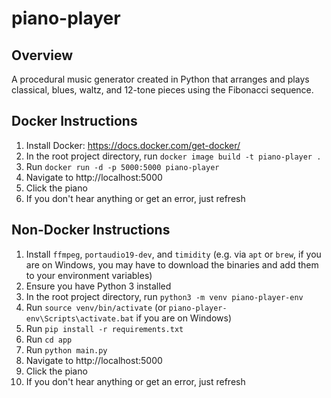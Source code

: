 # piano-player

## Overview

A procedural music generator created in Python that arranges and plays classical, blues, waltz, and 12-tone pieces using the Fibonacci sequence.

## Docker Instructions

1. Install Docker: https://docs.docker.com/get-docker/
2. In the root project directory, run `docker image build -t piano-player .`
3. Run `docker run -d -p 5000:5000 piano-player`
4. Navigate to http://localhost:5000
5. Click the piano
6. If you don't hear anything or get an error, just refresh

## Non-Docker Instructions

1. Install `ffmpeg`, `portaudio19-dev`, and `timidity` (e.g. via `apt` or `brew`, if you are on Windows, you may have to download the binaries and add them to your environment variables)
2. Ensure you have Python 3 installed
3. In the root project directory, run `python3 -m venv piano-player-env`
4. Run `source venv/bin/activate` (or `piano-player-env\Scripts\activate.bat` if you are on Windows)
5. Run `pip install -r requirements.txt`
6. Run `cd app`
7. Run `python main.py`
8. Navigate to http://localhost:5000
9. Click the piano
10. If you don't hear anything or get an error, just refresh
